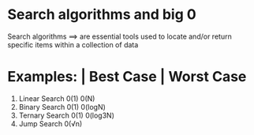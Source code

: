 # Search algorithms and big 0
Search algorithms ==> are essential tools used to locate and/or return  specific items within a collection of data

# Examples:         | Best Case   | Worst Case
1. Linear Search      0(1)           0(N)
2. Binary Search      0(1)           0(logN)
3. Ternary Search     0(1)           0(log3N)  
4. Jump Search        0(√n)